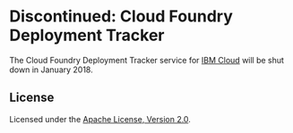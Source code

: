 # Discontinued: Cloud Foundry Deployment Tracker

The Cloud Foundry Deployment Tracker service for [IBM Cloud](https://console.ng.bluemix.net/) will be shut down in January 2018.

## License

Licensed under the [Apache License, Version 2.0](LICENSE.txt).
